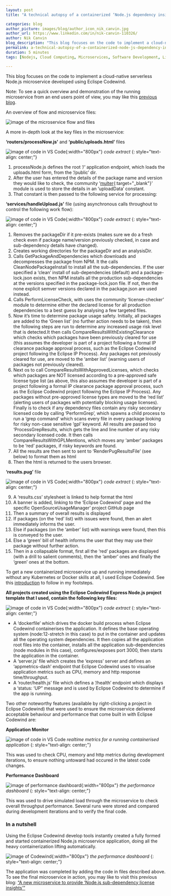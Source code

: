 ```yaml
---
layout: post
title: "A technical autopsy of a containerized ‘Node.js dependency insights’ microservice application"

categories: blog
author_picture: images/blog/author_icon_nik_canvin.jpg
author_url: https://www.linkedin.com/in/nik-canvin-110326/
author: Nik Canvin
blog_description: "This blog focuses on the code to implement a cloud-native serverless Node.js microservice developed using Eclispe Codewind."
permalink: a-technical-autopsy-of-a-containerized-node-js-dependency-insights-microservice-application
duration: 5 minutes
tags: [Nodejs, Cloud Computing, Microservices, Software Development, Licensing]

---
```

This blog focuses on the code to implement a cloud-native serverless Node.js microservice developed using Eclispe Codewind.

Note: To see a quick overview and demonstration of the running microservice from an end users point of view, you may like this [previous blog](/codewind/a-new-microservice-to-provide-node-js-sub-dependency-license-insights).

An overview of flow and microservice files:

![image of the microservice flow and files](images/blog/technicalautopsy_1.gif)

A more in-depth look at the key files in the microservice:

**‘routers/processNow.js’** and **‘public/uploads.html’** files

![image of code in VS Code](images/blog/technicalautopsy_2.png){:width="800px"}
*code extract*
{: style="text-align: center;"}

1. processNode.js defines the root ‘/‘ application endpoint, which loads the uploads.html form, from the ‘/public’ dir.
2. After the user has entered the details of the package name and version they would like to check, the community ‘[multer](https://www.npmjs.com/package/multer){:target="_blank"}’ module is used to store the details in an ‘uploadData’ constant.
3. That constant is then passed to the following service for processing:

**‘services/handleUpload.js’** file (using asynchronous calls throughout to control the following work flow):

![image of code in VS Code](images/blog/technicalautopsy_3.png){:width="800px"}
*code extract*
{: style="text-align: center;"}

1. Removes the packageDir if it pre-exists (makes sure we do a fresh check even if package name/version previously checked, in case and sub-dependency details have changed).
2. Creates working directories for the packageDir and an analysisDir.
3. Calls GetPackageAndDependencies which downloads and decompresses the package from NPM. It the calls CleanNodePackageInstall to install all the sub-dependencies. If the user specified a ‘clean’ install of sub-dependencies (default) and a package-lock.json exists, then NPM installs all the production sub-dependencies at the versions specified in the package-lock.json file. If not, then the none explicit semver versions declared in the package.json are used instead.
4. Calls PerformLicenseCheck, with uses the community ‘license-checker’ module to determine either the declared license for all production dependencies to a best guess by analysing a few targeted files.
5. Now it’s time to determine package usage safety. Initially, all packages are added to the ‘Green list’ (no further action needs to be taken), then the following steps are run to determine any increased usage risk level that is detected.It then calls CompareResultsWithExistingClearance which checks which packages have been previously cleared for use (this assumes the developer is part of a project following a formal IP clearance package approval process, such as the Eclipse Codewind project following the Eclipse IP Process). Any packages not previously cleared for use, are moved to the ‘amber list’ (warning users of packages not previously cleared).
6. Next os to call CompareResultsWithApprovedLicenses, which checks which packages are NOT licensed according to a pre-approved safe license type list (as above, this also assumes the developer is part of a project following a formal IP clearance package approval process, such as the Eclipse Codewind project following the Eclipse IP Process). Any packages without pre-approved license types are moved to the ‘red list’ (alerting users of packages with potentially blocking usage licenses). Finally is to check if any dependency files contain any risky secondary licensed code by calling ‘PerformGrep’, which spawns a child process to run a ‘grep command’ which scans every file in every package looking for risky non-case sensitive ‘gpl’ keyword. All results are passed too ‘ProcessGrepResults, which gets the line and line number of any risky secondary licensed code. It then calls CompareResultsWithGPLMentions, which moves any ‘amber’ packages to be ‘red’ packages, if risky keywords are found.
7. All the results are then sent to sent to ‘RenderPugResultsFile’ (see below) to format them as html
8. Then the html is returned to the users browser.

**‘results.pug’** file

![image of code in VS Code](images/blog/technicalautopsy_4.png){:width="800px"}
*code extract*
{: style="text-align: center;"}

9. A ‘results.css’ stylesheet is linked to help format the html
10. A banner is added, linking to the ‘Eclipse Codewind’ page and the specific OpenSourceUsageManager’ project GitHub page
11. Then a summary of overall results is displayed
12. If packages (on the ‘red’ list) with issues were found, then an alert immediately informs the user.
13. Else if packages (on the ‘amber’ list) with warnings were found, then this is conveyed to the user.
14. Else a ‘green’ bill of health informs the user that they may use their package without further action.
15. Then in a collapsable format, first all the ‘red’ packages are displayed (with a drill to salient comments), then the ‘amber’ ones and finally the ‘green’ ones at the bottom.

To get a new containerized microservice up and running immediately without any Kubernetes or Docker skills at all, I used Eclispe Codewind. See this [introduction](/codewind/introduction-to-eclipse-codewind-build-high-quality-cloud-native-applications-faster) to follow in my footsteps.

**All projects created using the Eclipse Codewind Express Node.js project template that I used, contain the following key files:**

![image of code in VS Code](images/blog/technicalautopsy_5.png){:width="800px"}
*code extract*
{: style="text-align: center;"}

- A ‘dockerfile’ which drives the docker build process when Eclipse Codewind containerises the application. It defines the base operating system (node:12-stretch in this case) to put in the container and updates all the operating system dependencies. It then copies all the application root files into the container, installs all the application sub-dependencies (node modules in this case), configures/exposes port 3000, then starts the application in the container.
- A ‘server.js’ file which creates the ‘express’ server and defines an ‘appmetrics-dash’ endpoint that Eclipse Codewind uses to visualise application metrics such as CPU, memory and http response time/throughput.
- A ‘router/health.js’ file which defines a ‘/health’ endpoint which displays a ‘status: ‘UP” message and is used by Eclipse Codewind to determine if the app is running.

Two other noteworthy features (available by right-clicking a project in Eclipse Codewind) that were used to ensure the microservice delivered acceptable behaviour and performance that come built in with Eclipse Codewind are:

**Application Monitor**

![image of code in VS Code](images/blog/technicalautopsy_6.gif)
*realtime metrics for a running containerised application*
{: style="text-align: center;"}

This was used to check CPU, memory and http metrics during development iterations, to ensure nothing untoward had occured in the latest code changes.

**Performance Dashboard**

![image of performance dashboard](images/blog/technicalautopsy_7.png){:width="800px"}
*the performance dashboard*
{: style="text-align: center;"}

This was used to drive simulated load through the microservice to check overall throughput performance. Several runs were stored and compared during development iterations and to verify the final code.

### In a nutshell
Using the Eclipse Codewind develop tools instantly created a fully formed and started containerized Node.js microservice application, doing all the heavy containerization lifting automatically.

![image of Codewind](images/blog/technicalautopsy_8.png){:width="800px"}
*the performance dashboard*
{: style="text-align: center;"}

The application was completed by adding the code in files described above.
To see the final microservice in action, you may like to visit this previous blog: [“A new microservice to provide ‘Node.js sub-dependency license insights’”](/codewind/a-new-microservice-to-provide-node-js-sub-dependency-license-insights)